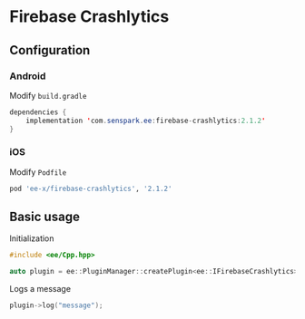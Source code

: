 # Firebase Crashlytics
## Configuration
### Android
Modify `build.gradle`
```java
dependencies {
    implementation 'com.senspark.ee:firebase-crashlytics:2.1.2'
}
```

### iOS
Modify `Podfile`
```ruby
pod 'ee-x/firebase-crashlytics', '2.1.2'
```

## Basic usage
Initialization
```cpp
#include <ee/Cpp.hpp>

auto plugin = ee::PluginManager::createPlugin<ee::IFirebaseCrashlytics>();
```

Logs a message
```cpp
plugin->log("message");
```